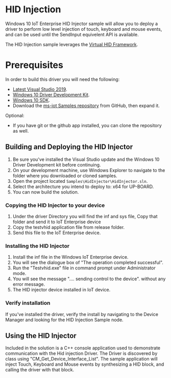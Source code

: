 # HID Injection

Windows 10 IoT Enterprise HID Injector sample will allow you to deploy a driver to perform low level injection of touch, keyboard and mouse events, and can be used until the SendInput equivelent API is available.

The HID Injection sample leverages the [Virtual HID Framework](https://msdn.microsoft.com/en-us/library/windows/hardware/dn925056(v=vs.85).aspx). 

# Prerequisites 
In order to build this driver you will need the following:

  * [Latest Visual Studio 2019](https://visualstudio.microsoft.com/downloads/).
  * [Windows 10 Driver Development Kit](https://docs.microsoft.com/en-us/windows-hardware/drivers/download-the-wdk).
  * [Windows 10 SDK](https://developer.microsoft.com/en-US/windows/downloads/windows-10-sdk/).
  * Download the [ms-iot Samples repository](https://github.com/ms-iot/samples/archive/develop.zip) from GitHub, then expand it.

Optional:

  * If you have git or the github app installed, you can clone the repository as well.

## Building and Deploying the HID Injector
  1. Be sure you've installed the Visual Studio update and the Windows 10 Driver Development kit before continuing.
  2. On your development machine, use Windows Explorer to navigate to the folder where you downloaded or cloned samples.
  3. Open the project located ```Samples\HidInjector\HidInjector.sln```.
  4. Select the architecture you intend to deploy to: x64 for UP-BOARD.
  5. You can now build the solution.

### Copying the HID Injector to your device
  1. Under the driver Directory you will find the inf and sys file, Copy that folder and send it to IoT Enterprise device
  2. Copy the testvhid application file from release folder.
  3. Send this file to the IoT Enterprise device.

### Installing the HID Injector
   1. Install the inf file in the Windows IoT Enterprise device.
   2. You will see the dialogue box of "The operation completed successful".
   3. Run the "Testvhid.exe" file in command prompt under Administrator mode.
   4. You will see the message ".... sending control to the device". without any error message.
   5. The HID injector device installed in IoT device.

### Verify installation
If you've installed the driver, verify the install by navigating to the Device Manager and looking for the HID Injection Sample node.

## Using the HID Injector
Included in the solution is a C++ console application used to demonstrate communication with the Hid injection Driver. The Driver is discovered by class using "CM_Get_Device_Interface_List". 
The sample application will inject Touch, Keyboard and Mouse events by synthesizing a HID block, and calling the driver with that block.
